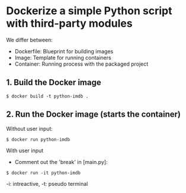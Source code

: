 # Dockerize a simple Python script with third-party modules

We differ between:

- Dockerfile: Blueprint for building images
- Image: Template for running containers
- Container: Running process with the packaged project

## 1. Build the Docker image

```console
$ docker build -t python-imdb .
```

## 2. Run the Docker image (starts the container)

Without user input:

```console
$ docker run python-imdb
```

With user input

- Comment out the 'break' in [main.py]:

```console
$ docker run -it python-imdb
```

-i: intreactive, -t: pseudo terminal
